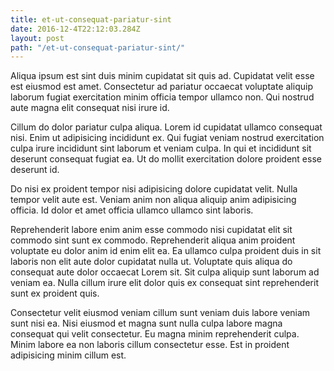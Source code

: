 ```yaml
---
title: et-ut-consequat-pariatur-sint
date: 2016-12-4T22:12:03.284Z
layout: post
path: "/et-ut-consequat-pariatur-sint/"
---
```


Aliqua ipsum est sint duis minim cupidatat sit quis ad. Cupidatat velit esse est eiusmod est amet. Consectetur ad pariatur occaecat voluptate aliquip laborum fugiat exercitation minim officia tempor ullamco non. Qui nostrud aute magna elit consequat nisi irure id.

Cillum do dolor pariatur culpa aliqua. Lorem id cupidatat ullamco consequat nisi. Enim ut adipisicing incididunt ex. Qui fugiat veniam nostrud exercitation culpa irure incididunt sint laborum et veniam culpa. In qui et incididunt sit deserunt consequat fugiat ea. Ut do mollit exercitation dolore proident esse deserunt id.

Do nisi ex proident tempor nisi adipisicing dolore cupidatat velit. Nulla tempor velit aute est. Veniam anim non aliqua aliquip anim adipisicing officia. Id dolor et amet officia ullamco ullamco sint laboris.

Reprehenderit labore enim anim esse commodo nisi cupidatat elit sit commodo sint sunt ex commodo. Reprehenderit aliqua anim proident voluptate eu dolor anim id enim elit ea. Ea ullamco culpa proident duis in sit laboris non elit aute dolor cupidatat nulla ut. Voluptate quis aliqua do consequat aute dolor occaecat Lorem sit. Sit culpa aliquip sunt laborum ad veniam ea. Nulla cillum irure elit dolor quis ex consequat sint reprehenderit sunt ex proident quis.

Consectetur velit eiusmod veniam cillum sunt veniam duis labore veniam sunt nisi ea. Nisi eiusmod et magna sunt nulla culpa labore magna consequat qui velit consectetur. Eu magna minim reprehenderit culpa. Minim labore ea non laboris cillum consectetur esse. Est in proident adipisicing minim cillum est.